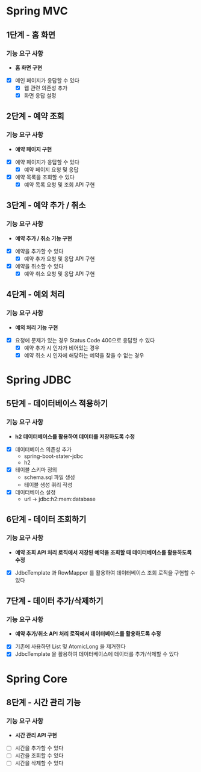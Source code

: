 # Spring MVC
## 1단계 - 홈 화면
### 기능 요구 사항
- **홈 화면 구현**
- [x] 메인 페이지가 응답할 수 있다
  - [x] 웹 관련 의존성 추가
  - [x] 화면 응답 설정
## 2단계 - 예약 조회
### 기능 요구 사항
- **예약 페이지 구현**
- [x] 예약 페이지가 응답할 수 있다
  - [x] 예약 페이지 요청 및 응답
- [x] 예약 목록을 조회할 수 있다
  - [x] 예약 목록 요청 및 조회 API 구현
## 3단계 - 예약 추가 / 취소
### 기능 요구 사항
- **예약 추가 / 취소 기능 구현**
- [x] 예약을 추가할 수 있다
  - [x] 예약 추가 요청 및 응답 API 구현
- [x] 예약을 취소할 수 있다
  - [x] 예약 취소 요청 및 응답 API 구현
## 4단계 - 예외 처리
### 기능 요구 사항
- **예외 처리 기능 구현**
- [x] 요청에 문제가 있는 경우 Status Code 400으로 응답할 수 있다
  - [x] 예약 추가 시 인자가 비어있는 경우
  - [x] 예약 취소 시 인자에 해당하는 예약을 찾을 수 없는 경우
# Spring JDBC
## 5단계 - 데이터베이스 적용하기
### 기능 요구 사항
- **h2 데이터베이스를 활용하여 데이터를 저장하도록 수정**
- [x] 데이터베이스 의존성 추가
  - spring-boot-stater-jdbc
  - h2
- [x] 테이블 스키마 정의
  - schema.sql 파일 생성
  - 테이블 생성 쿼리 작성
- [x] 데이터베이스 설정
  - url -> jdbc:h2:mem:database
## 6단계 - 데이터 조회하기
### 기능 요구 사항
- **예약 조회 API 처리 로직에서 저장된 예약을 조회할 때 데이터베이스를 활용하도록 수정**
- [x] JdbcTemplate 과 RowMapper 를 활용하여 데이터베이스 조회 로직을 구현할 수 있다
## 7단계 - 데이터 추가/삭제하기
### 기능 요구 사항
- **예약 추가/취소 API 처리 로직에서 데이터베이스를 활용하도록 수정**
- [x] 기존에 사용하던 List 및 AtomicLong 을 제거한다
- [x] JdbcTemplate 을 활용하여 데이터베이스에 데이터를 추가/삭제할 수 있다
# Spring Core
## 8단계 - 시간 관리 기능
### 기능 요구 사항
- **시간 관리 API 구현**
- [ ] 시간을 추가할 수 있다
- [ ] 시간을 조회할 수 있다
- [ ] 시간을 삭제할 수 있다
